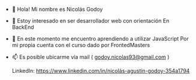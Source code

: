 - 👋 Hola! Mi nombre es Nicolás Godoy
- 👀 Estoy interesado en ser desarrollador web con orientación
     En BackEnd
- 🌱 En este momento me encuentro aprendíendo a utilizar JavaScript
     Por mi propia cuenta con el curso dado por FrontedMasters
- 📫 Es posible ubicarme vía mail ( godoy.nicolas93@gmail.com )
     
     LinkedIn:
     https://www.linkedin.com/in/nicolás-agustín-godoy-354a1794
